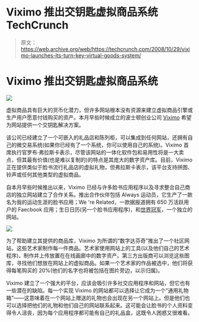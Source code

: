 # Viximo 推出交钥匙虚拟商品系统 TechCrunch

> 原文：<https://web.archive.org/web/https://techcrunch.com/2008/10/29/viximo-launches-its-turn-key-virtual-goods-system/>

# Viximo 推出交钥匙虚拟商品系统

[![](img/81eb273fa614fd011d7b40a50ddde06b.png)](https://web.archive.org/web/20221209002211/http://www.viximo.com/)

虚拟商品具有巨大的货币化潜力，但许多网站根本没有资源来建立虚拟商品引擎或生产用户愿意付钱购买的资产。本月早些时候成立的波士顿创业公司 [Viximo](https://web.archive.org/web/20221209002211/http://www.viximo.com/) 希望为网站提供一个交钥匙解决方案。

该公司已经建立了一个可嵌入的礼品店和陈列柜，可以集成到任何网站，还拥有自己的微交易系统(如果你已经有了一个系统，你可以使用自己的系统)。Viximo 首席执行官罗布·弗拉斯卡表示，尽管该网站的一体化软件包和易用性将是一大卖点，但其最有价值(也是难以复制的)的特点是其庞大的数字资产库。目前，Viximo 正在提供类似于脸书流行礼品店的虚拟礼物，但弗拉斯卡表示，该平台支持拼图、铃声或任何其他类型的虚拟商品。

自本月早些时候推出以来，Viximo 已经与许多脸书应用程序以及寻求整合自己商店的独立网站建立了合作关系。推出合作伙伴包括 Always 运动员，它生产了一款名为我的运动生涯的脸书应用；We 're Related，一款据报道拥有 650 万活跃用户的 Faecbook 应用；生日日历(另一个脸书应用程序)，和[世界冠军](https://web.archive.org/web/20221209002211/http://www.worldwinner.com/)，一个独立的网站。

![](img/21b7bbe8deb165e8a1e6509822f50fec.png)

为了帮助建立其提供的商品库，Viximo 为所谓的“数字达芬奇”推出了一个社区网站，这些艺术家制作每一件商品。艺术家使用网站上的工具(以及他们自己的艺术程序)，制作并上传放置在在线画廊中的数字资产。第三方出版商可以浏览这些图库，寻找他们想放在网站上的虚拟商品。如果一个艺术家的作品被选中，他们将获得每笔购买的 20%(他们的名字也将被包括在图片旁边，以示归属)。

Viximo 建立了一个强大的平台，应该会吸引许多社交应用程序和网站，但它也有一些潜在的缺陷。每一个实现 Viximo 的网站都可以选择让它成为一个“通用礼物箱”——这意味着在一个网站上赠送的礼物也会出现在另一个网站上。但是他们也可以选择把他们的礼物和他们自己的网站联系起来。这可能会让脸书的个人资料变得令人沮丧，因为每个应用程序都可能有自己的礼品盒，这既令人困惑又很难看。